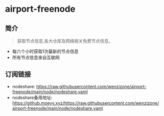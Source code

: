 # airport-freenode
## 简介
> 获取节点信息,各大仓库及网络相关免费节点信息。
- 每六个小时获取1次最新的节点信息
- 所有节点信息来自互联网
## 订阅链接
- nodeshare: https://raw.githubusercontent.com/wenzizone/airport-freenode/main/node/nodeshare.yaml
- nodeshare备用地址: https://github.moeyy.xyz/https://raw.githubusercontent.com/wenzizone/airport-freenode/main/node/nodeshare.yaml